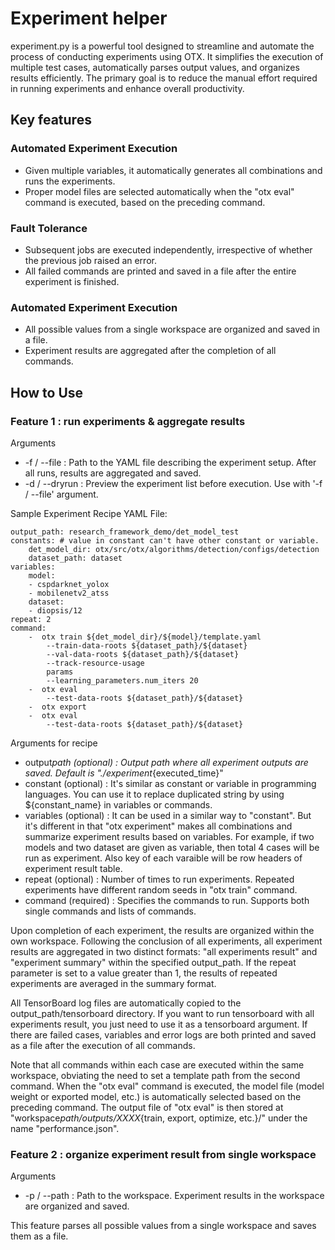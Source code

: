 # Experiment helper

experiment.py is a powerful tool designed to streamline and automate the process of conducting experiments using OTX.
It simplifies the execution of multiple test cases, automatically parses output values,
and organizes results efficiently.
The primary goal is to reduce the manual effort required in running experiments and enhance overall productivity.

## Key features

### Automated Experiment Execution

- Given multiple variables, it automatically generates all combinations and runs the experiments.
- Proper model files are selected automatically when the "otx eval" command is executed, based on the preceding command.

### Fault Tolerance

- Subsequent jobs are executed independently, irrespective of whether the previous job raised an error.
- All failed commands are printed and saved in a file after the entire experiment is finished.

### Automated Experiment Execution

- All possible values from a single workspace are organized and saved in a file.
- Experiment results are aggregated after the completion of all commands.

## How to Use

### Feature 1 : run experiments & aggregate results

Arguments

- -f / --file : Path to the YAML file describing the experiment setup. After all runs, results are aggregated and saved.
- -d / --dryrun : Preview the experiment list before execution. Use with '-f / --file' argument.

Sample Experiment Recipe YAML File:

    output_path: research_framework_demo/det_model_test
    constants: # value in constant can't have other constant or variable.
        det_model_dir: otx/src/otx/algorithms/detection/configs/detection
        dataset_path: dataset
    variables:
        model:
        - cspdarknet_yolox
        - mobilenetv2_atss
        dataset:
        - diopsis/12
    repeat: 2
    command:
        -  otx train ${det_model_dir}/${model}/template.yaml
            --train-data-roots ${dataset_path}/${dataset}
            --val-data-roots ${dataset_path}/${dataset}
            --track-resource-usage
            params
            --learning_parameters.num_iters 20
        -  otx eval
            --test-data-roots ${dataset_path}/${dataset}
        -  otx export
        -  otx eval
            --test-data-roots ${dataset_path}/${dataset}

Arguments for recipe

- output*path (optional) : Output path where all experiment outputs are saved. Default is "./experiment*{executed_time}"
- constant (optional) :
  It's similar as constant or variable in programming languages.
  You can use it to replace duplicated string by using ${constant_name} in variables or commands.
- variables (optional) :
  It can be used in a similar way to "constant". But it's different in that "otx experiment" makes all combinations and summarize experiment results based on variables.
  For example, if two models and two dataset are given as variable, then total 4 cases will be run as experiment. Also key of each varaible will be row headers of experiment result table.
- repeat (optional) : Number of times to run experiments. Repeated experiments have different random seeds in "otx train" command.
- command (required) : Specifies the commands to run. Supports both single commands and lists of commands.

Upon completion of each experiment, the results are organized within the own workspace.
Following the conclusion of all experiments, all experiment results are aggregated in two distinct formats:
"all experiments result" and "experiment summary" within the specified output_path.
If the repeat parameter is set to a value greater than 1, the results of repeated experiments are averaged in the summary format.

All TensorBoard log files are automatically copied to the output_path/tensorboard directory.
If you want to run tensorboard with all experiments result, you just need to use it as a tensorboard argument.
If there are failed cases, variables and error logs are both printed and saved as a file after the execution of all commands.

Note that all commands within each case are executed within the same workspace,
obviating the need to set a template path from the second command.
When the "otx eval" command is executed, the model file (model weight or exported model, etc.)
is automatically selected based on the preceding command.
The output file of "otx eval" is then stored at "workspace*path/outputs/XXXX*{train, export, optimize, etc.}/"
under the name "performance.json".

### Feature 2 : organize experiment result from single workspace

Arguments

- -p / --path : Path to the workspace. Experiment results in the workspace are organized and saved.

This feature parses all possible values from a single workspace and saves them as a file.
